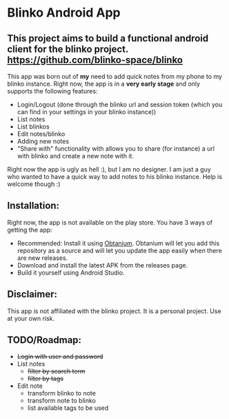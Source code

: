 # Blinko Android App

## This project aims to build a functional android client for the blinko project. https://github.com/blinko-space/blinko

This app was born out of **my** need to add quick notes from my phone to my blinko instance. Right now, the app is in a **very early stage** and only supports the following features:
- Login/Logout (done through the blinko url and session token (which you can find in your settings in your blinko instance))
- List notes
- List blinkos
- Edit notes/blinko
- Adding new notes
- "Share with" functionality with allows you to share (for instance) a url with blinko and create a new note with it.

Right now the app is ugly as hell :), but I am no designer. I am just a guy who wanted to have a quick way to add notes to his blinko instance. Help is welcome though :)

## Installation:
Right now, the app is not available on the play store. You have 3 ways of getting the app:
 - Recommended: Install it using [Obtanium](https://github.com/ImranR98/Obtainium). Obtanium will let you add this repository as a source and will let you update the app easily when there are new releases.
 - Download and install the latest APK from the releases page.
 - Build it yourself using Android Studio.

## Disclaimer:
This app is not affiliated with the blinko project. It is a personal project. Use at your own risk.

## TODO/Roadmap:
- ~~Login with user and password~~
- List notes
  - ~~filter by search term~~ 
  - ~~filter by tags~~
- Edit note
  - transform blinko to note
  - transform note to blinko
  - list available tags to be used

